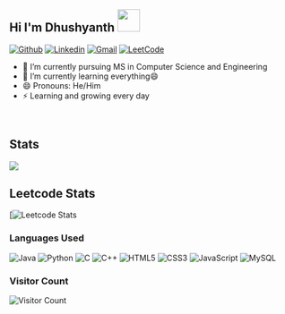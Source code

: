 

<h2 align="left"> Hi I'm Dhushyanth <img src="https://media.giphy.com/media/hvRJCLFzcasrR4ia7z/giphy.gif" height="40" width="40"> </h2>





[![Github](https://img.shields.io/badge/-Github-000?&logo=Github&logoColor=white)](https://github.com/Dhushyanth-Huliyurdurga-Manjunath)
[![Linkedin](https://img.shields.io/badge/-LinkedIn-blue?&logo=Linkedin&logoColor=white)](https://www.linkedin.com/in/dhushyanth-h-m/)
[![Gmail](https://img.shields.io/badge/-Gmail-c14438?&logo=Gmail&logoColor=white)](mailto:dhushyanthhm10@gmail.com)
[![LeetCode](https://img.shields.io/badge/-Leetcode-orange?&logo=Leetcode&logoColor=white)](https://leetcode.com/Dhushyanth21/)

- 🔭 I’m currently pursuing MS in Computer Science and Engineering
- 🌱 I’m currently learning everything😄
- 😄 Pronouns: He/Him
- ⚡ Learning and growing every day

<br/>

## Stats

<!-- <img src="https://github-readme-stats.vercel.app/api?username=midnightbot&show_icons=true&theme=blue-green" alt="midnightbot" /> -->
<img align="center" src="https://github-readme-streak-stats.herokuapp.com?user=Dhushyanth-Huliyurdurga-Manjunath" />

## Leetcode Stats

[![Leetcode Stats](https://leetcard.jacoblin.cool/dhushyanth21?theme=dark&font=Noto%20Sans%20Deseret)
### Languages Used

![Java](https://img.shields.io/badge/java-%23ED8B00.svg?style=for-the-badge&logo=java&logoColor=white)
![Python](https://img.shields.io/badge/python-3670A0?style=for-the-badge&logo=python&logoColor=ffdd54)
![C](https://img.shields.io/badge/c-%2300599C.svg?style=for-the-badge&logo=c&logoColor=white)
![C++](https://img.shields.io/badge/c++-%2300599C.svg?style=for-the-badge&logo=c%2B%2B&logoColor=white)
![HTML5](https://img.shields.io/badge/html5-%23E34F26.svg?style=for-the-badge&logo=html5&logoColor=white)
![CSS3](https://img.shields.io/badge/css3-%231572B6.svg?style=for-the-badge&logo=css3&logoColor=white)
![JavaScript](https://img.shields.io/badge/javascript-%23323330.svg?style=for-the-badge&logo=javascript&logoColor=%23F7DF1E)
![MySQL](https://img.shields.io/badge/mysql-%2300f.svg?style=for-the-badge&logo=mysql&logoColor=white)


### Visitor Count

![Visitor Count](https://profile-counter.glitch.me/{Dhushyanth-Huliyurdurga-Manjunath}/count.svg)
